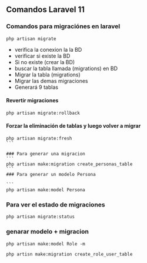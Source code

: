 ## Comandos Laravel 11
### Comandos para migraciónes en laravel
```
php artisan migrate
```
- verifica la conexion la la BD
- verificar si existe la BD
- Si no existe (crear la BD)
- buscar la tabla llamada (migrations) en BD
- Migrar la tabla (migrations)
- Migrar las demas migraciones
- Generará 9 tablas 
#### Revertir migraciones
```
php artisan migrate:rollback
```
#### Forzar la eliminación de tablas y luego volver a migrar
````
php artisan migrate:fresh
```

### Para generar una migracion
```
php artisan make:migration create_personas_table
```
### Para generar un modelo Persona

```
php artisan make:model Persona
````

### Para ver el estado de migraciones

```
php artisan migrate:status
````

### genarar modelo + migracion
```
php artisan make:model Role -m
```
```
php artisn make:migration create_role_user_table
```